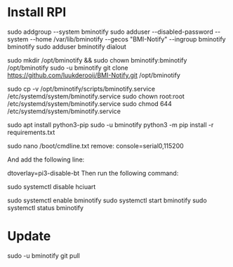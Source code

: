 # Install RPI

sudo addgroup --system bminotify
sudo adduser --disabled-password --system --home /var/lib/bminotify --gecos "BMI-Notify" --ingroup bminotify bminotify
sudo adduser bminotify dialout


sudo mkdir /opt/bminotify && sudo chown bminotify:bminotify /opt/bminotify
sudo -u bminotify git clone https://github.com/luukderooij/BMI-Notify.git /opt/bminotify


sudo cp -v /opt/bminotify/scripts/bminotify.service /etc/systemd/system/bminotify.service
sudo chown root:root /etc/systemd/system/bminotify.service
sudo chmod 644 /etc/systemd/system/bminotify.service


sudo apt install python3-pip
sudo -u bminotify python3 -m pip install -r requirements.txt

sudo nano /boot/cmdline.txt
remove: console=serial0,115200

And add the following line:

dtoverlay=pi3-disable-bt
Then run the following command:

sudo systemctl disable hciuart


sudo systemctl enable bminotify
sudo systemctl start bminotify
sudo systemctl status bminotify




# Update

sudo -u bminotify git pull
